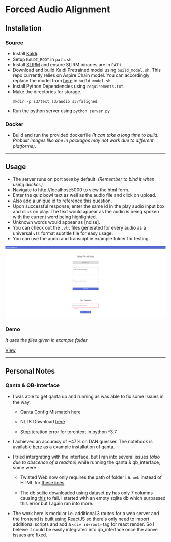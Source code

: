 # Forced Audio Alignment

## Installation

### Source

- Install [Kaldi](https://www.eleanorchodroff.com/tutorial/kaldi/installation.html).
- Setup `KALDI_ROOT` in `path.sh`.
- Install [SLIRM](https://hovinh.github.io/blog/2016-04-22-install-srilm-ubuntu/) and ensure SLIRM binaries are in `PATH`.
- Download and build Kaldi Pretrained model using `build_model.sh`. This repo currently relies on Aspire Chain model. You can accordingly replace the model from [here](https://kaldi-asr.org/models.html) in `build_model.sh`.
- Install Python Dependencies using `requirements.txt`.
- Make the directories for storage.
  ```
  mkdir -p s3/text s3/audio s3/faligned
  ```
- Run the python server using `python server.py`

### Docker

- Build and run the provided dockerfile _(It can take a long time to build. Prebuilt images like one in packages may not work due to different platforms)_.

---

## Usage

- The server runs on port `5000` by default. _(Remember to bind it when using docker.)_
- Navigate to http://localhost:5000 to view the html form.
- Enter the quiz bowl text as well as the audio file and click on upload.
- Also add a unique id to reference this question.
- Upon successful response, enter the same id in the play audio input box and click on play. The text would appear as the audio is being spoken with the current word being highlighted.
- Unknown words would appear as [noise].
- You can check out the `.vtt` files generated for every audio as a universal `vtt` format subtitle file for easy usage.
- You can use the audio and transcipt in example folder for testing.

![View](img/ss.png)

### Demo 

_It uses the files given in example folder_

[View](https://drive.google.com/file/d/1Ro-FCX5oOr3HcG3tKR2lErlctMPBO5Vn/view?usp=sharing)

---

## Personal Notes

### Qanta & QB-Interface

- I was able to get qanta up and running as was able to fix some issues in the way.

  - Qanta Config Mismatch [here](https://piazza.com/class/kmqazoqjj5g3nj?cid=10)

  - NLTK Download [here](https://piazza.com/class/kmqazoqjj5g3nj?cid=11)

  - StopIteration error for torchtext in python ^3.7

- I achieved an accuracy of ~47% on DAN guesser. The notebook is available [here](https://gist.github.com/Mshivam2409/2b1bf7b87474011f8e4b4e2399f826d0) as a example installation of qanta.

- I tried intergrating with the interface, but I ran into several issues _(also due to abscence of a readme)_ while running the qanta & qb_interface, some were :

  - Twisted Web now only requires the path of folder i.e. `web` instead of HTML for [these lines](https://github.com/ihsgnef/qb_interface/blob/11371220a8a00f6543fcad35a75b075ca8d0dcf4/server.py#L765)

  - The db.sqlite downloaded using dataset.py has only 7 columns causing [this](https://github.com/ihsgnef/qb_interface/blob/11371220a8a00f6543fcad35a75b075ca8d0dcf4/db.py#L21) to fail. I started with an empty sqlite db which surpassed this error but I again ran into more.

- The work here is modular i.e. additional 3 routes for a web server and the frontend is built using ReactJS so there's only need to import additional scripts and add a `<div id=root>` tag for react render. So I beleive it could be easily integrated into qb_interface once the above issues are fixed.

